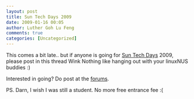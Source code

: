 ```yaml
---
layout: post
title: Sun Tech Days 2009
date: 2009-01-16 00:05
author: Luther Goh Lu Feng
comments: true
categories: [Uncategorized]
---
```

This comes a bit late.. but if anyone is going for <a href="http://sg.sun.com/techdays">Sun Tech Days</a> 2009, please post in this thread Wink Nothing like hanging out with your linuxNUS buddies :)

Interested in going? Do post at the <a href="http://opensource.nus.edu.sg/forums/index.php?topic=101.0">forums</a>.

PS. Darn, I wish I was still a student. No more free entrance fee :(
